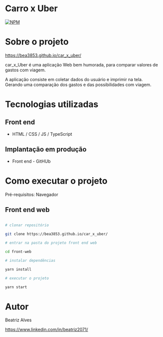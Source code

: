 #  Carro x Uber

[![NPM](https://img.shields.io/npm/l/react)](https://github.com/bea3853/car_x_uber/blob/master/LICENSE)

  

#  Sobre o projeto

  

https://bea3853.github.io/car_x_uber/

  

car_x_Uber é uma aplicação Web bem humorada, para comparar valores de gastos com viagem. 

  

A aplicação consiste em coletar dados do usuário e imprimir na tela. Gerando uma comparação dos gastos e das possibilidades com viagem. 

  

#  Tecnologias utilizadas


##  Front end

- HTML / CSS / JS / TypeScript


##  Implantação em produção

- Front end  -  GitHUb



  

#  Como executar o projeto


Pré-requisitos: Navegador

  

##  Front end web



  

```bash

# clonar repositório

git clone https://bea3853.github.io/car_x_uber/

# entrar na pasta do projeto front end web

cd front-web

# instalar dependências

yarn install

# executar o projeto

yarn start

```

  

#  Autor

  

Beatriz Alves 

  

https://www.linkedin.com/in/beatriz2071/




